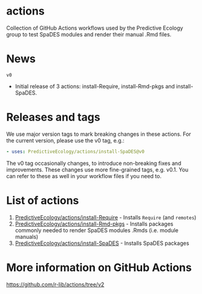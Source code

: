 # actions

Collection of GitHub Actions workflows used by the Predictive Ecology group to
test SpaDES modules and render their manual .Rmd files.

# News
`v0`
- Initial release of 3 actions: install-Require, install-Rmd-pkgs and install-SpaDES.

# Releases and tags

We use major version tags to mark breaking changes in these actions. For the 
current version, please use the v0 tag, e.g.:

```yaml
- uses: PredictiveEcology/actions/install-SpaDES@v0
```

The v0 tag occasionally changes, to introduce non-breaking fixes and improvements. 
These changes use more fine-grained tags, e.g. v0.1. You can refer to these as 
well in your workflow files if you need to.

# List of actions

1. [PredictiveEcology/actions/install-Require](https://github.com/PredictiveEcology/actions/tree/v0/install-Require) - Installs `Require` (and `remotes`)
1. [PredictiveEcology/actions/install-Rmd-pkgs](https://github.com/PredictiveEcology/actions/tree/v0/install-Rmd-pkgs) - Installs packages commonly needed to render SpaDES modules .Rmds (i.e. module manuals)
1. [PredictiveEcology/actions/install-SpaDES](https://github.com/PredictiveEcology/actions/tree/v0/install-SpaDES) - Installs SpaDES packages

# More information on GitHub Actions
https://github.com/r-lib/actions/tree/v2
